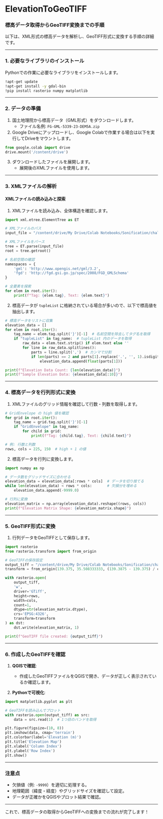 # ElevationToGeoTIFF

### 標高データ取得からGeoTIFF変換までの手順

以下は、XML形式の標高データを解析し、GeoTIFF形式に変換する手順の詳細です。

---

### **1. 必要なライブラリのインストール**

Pythonでの作業に必要なライブラリをインストールします。

```bash
!apt-get update
!apt-get install -y gdal-bin
!pip install rasterio numpy matplotlib
```

---

### **2. データの準備**

1. 国土地理院から標高データ（GML形式）をダウンロードします。
   - ファイル名例: `FG-GML-5339-23-DEM5A.zip`
2. Google Driveにアップロードし、Google Colabで作業する場合は以下を実行してDriveをマウントします。

```python
from google.colab import drive
drive.mount('/content/drive')
```

3. ダウンロードしたファイルを展開します。
   - 展開後のXMLファイルを使用します。

---

### **3. XMLファイルの解析**

#### **XMLファイルの読み込みと探索**

1. XMLファイルを読み込み、全体構造を確認します。

```python
import xml.etree.ElementTree as ET

# XMLファイルのパス
input_file = "/content/drive/My Drive/Colab Notebooks/Sonification/challenge1/Sagamihara_DEM5A.gml/FG-GML-5339-23-DEM5A/FG-GML-5339-23-00-DEM5A-20161001.xml"

# XMLファイルをパース
tree = ET.parse(input_file)
root = tree.getroot()

# 名前空間の確認
namespaces = {
    'gml': 'http://www.opengis.net/gml/3.2',
    'fgd': 'http://fgd.gsi.go.jp/spec/2008/FGD_GMLSchema'
}

# 全要素を探索
for elem in root.iter():
    print(f"Tag: {elem.tag}, Text: {elem.text}")
```

2. 標高データが `tupleList` に格納されている場合が多いので、以下で標高値を抽出します。

```python
# 標高データをリストに収集
elevation_data = []
for elem in root.iter():
    tag_name = elem.tag.split('}')[-1]  # 名前空間を除去してタグ名を取得
    if "tupleList" in tag_name:  # tupleList 内のデータを取得
        raw_data = elem.text.strip() if elem.text else ''
        for line in raw_data.splitlines():
            parts = line.split(',')  # カンマで分割
            if len(parts) == 2 and parts[1].replace('.', '', 1).isdigit():  # 数値を確認
                elevation_data.append(float(parts[1]))

print(f"Elevation Data Count: {len(elevation_data)}")
print(f"Sample Elevation Data: {elevation_data[:10]}")
```

---

### **4. 標高データを行列形式に変換**

1. XMLファイルのグリッド情報を確認して行数・列数を取得します。

```python
# GridEnvelope の high 値を確認
for grid in root.iter():
    tag_name = grid.tag.split('}')[-1]
    if "GridEnvelope" in tag_name:
        for child in grid:
            print(f"Tag: {child.tag}, Text: {child.text}")

# 例: 行数と列数
rows, cols = 225, 150  # high + 1 の値
```

2. 標高データを行列に変換します。

```python
import numpy as np

# データ数をグリッドサイズに合わせる
elevation_data = elevation_data[:rows * cols]  # データを切り捨てる
while len(elevation_data) < rows * cols:       # 欠損分を埋める
    elevation_data.append(-9999.0)

# 行列に変換
elevation_matrix = np.array(elevation_data).reshape((rows, cols))
print(f"Elevation Matrix Shape: {elevation_matrix.shape}")
```

---

### **5. GeoTIFF形式に変換**

1. 行列データをGeoTIFFとして保存します。

```python
import rasterio
from rasterio.transform import from_origin

# GeoTIFFの保存設定
output_tiff = "/content/drive/My Drive/Colab Notebooks/Sonification/challenge1/Sagamihara_DEM5A.tif"
transform = from_origin(139.375, 35.508333333, (139.3875 - 139.375) / cols, (35.508333333 - 35.5) / rows)

with rasterio.open(
    output_tiff,
    'w',
    driver='GTiff',
    height=rows,
    width=cols,
    count=1,
    dtype=str(elevation_matrix.dtype),
    crs='EPSG:4326',
    transform=transform
) as dst:
    dst.write(elevation_matrix, 1)

print(f"GeoTIFF file created: {output_tiff}")
```

---

### **6. 作成したGeoTIFFを確認**

1. **QGISで確認**:
   - 作成したGeoTIFFファイルをQGISで開き、データが正しく表示されているか確認します。

2. **Pythonで可視化**:

```python
import matplotlib.pyplot as plt

# GeoTIFFを読み込んでプロット
with rasterio.open(output_tiff) as src:
    data = src.read(1)  # 1つ目のバンドを取得

plt.figure(figsize=(10, 8))
plt.imshow(data, cmap='terrain')
plt.colorbar(label='Elevation (m)')
plt.title('Elevation Map')
plt.xlabel('Column Index')
plt.ylabel('Row Index')
plt.show()
```

---

### **注意点**
- 欠損値（例: `-9999`）を適切に処理する。
- 地理範囲（緯度・経度）やグリッドサイズを確認して設定。
- データが正確かをQGISやプロット結果で確認。

---

これで、標高データの取得からGeoTIFFへの変換までの流れが完了します！


